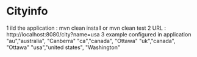 # Cityinfo
1 ild the application : mvn clean install or mvn clean test
2 URL  : http://localhost:8080/city?name=usa
3 example configured in application 
 "au","australia", "Canberra"
"ca","canada", "Ottawa"
"uk","canada", "Ottawa"
"usa","united states", "Washington"
